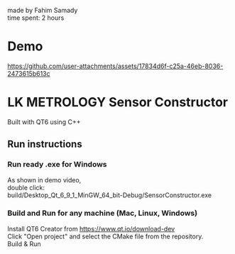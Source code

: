 made by Fahim Samady<br>
time spent: 2 hours

# Demo

https://github.com/user-attachments/assets/17834d6f-c25a-46eb-8036-2473615b613c

# LK METROLOGY Sensor Constructor

Built with QT6 using C++

## Run instructions

### Run ready .exe for Windows
As shown in demo video,<br>
double click:<br>
build/Desktop_Qt_6_9_1_MinGW_64_bit-Debug/SensorConstructor.exe

### Build and Run for any machine (Mac, Linux, Windows)
Install QT6 Creator from <a>https://www.qt.io/download-dev</a><br>
Click "Open project" and select the CMake file from the repository.<br>
Build & Run<br>
